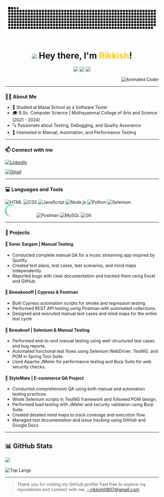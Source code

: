 
<p align="center">
  <img src="https://github.com/Platane/snk/raw/output/github-contribution-grid-snake.svg" alt="GitHub Snake" style="max-width: 100%;">
</p>

<h1 align="center">
  <img src="https://media.giphy.com/media/hvRJCLFzcasrR4ia7z/giphy.gif" width="35"> Hey there, I'm <span style="color:#facc15;">Rikkish</span>!
</h1>

<p align="center">
  <img src="https://img.shields.io/badge/QA%20Engineer-Test%20Break%20Fix-brightgreen?style=for-the-badge&logo=bugatti&logoColor=white"/>
  <img src="https://img.shields.io/badge/Software%20Tester-Build%20&%20Break-blueviolet?style=for-the-badge&logo=buffer&logoColor=white"/>
  <img src="https://img.shields.io/badge/Always-Learning-red?style=for-the-badge&logo=codecademy&logoColor=white"/>
</p>

<p align="right">
  <img src="https://cdn.dribbble.com/users/1186261/screenshots/3718681/media/33cda6a68aa2ee1464e77884164c83aa.gif" width="300" alt="Animated Coder"/>
</p>


---

### 👨‍💻 About Me

- 🧪 Studied at Masai School as a Software Tester
- 🎓 B.Sc. Computer Science | Muthayammal College of Arts and Science (2021 - 2024)
- 🔍 Passionate about Testing, Debugging, and Quality Assurance
- 🚀 Interested in Manual, Automation, and Performance Testing

---

### 📫 Connect with me

[![LinkedIn](https://img.shields.io/badge/LinkedIn-blue?logo=linkedin&logoColor=white)](https://www.linkedin.com/in/rikkish-b-60ab9b343/)

[![Gmail](https://img.shields.io/badge/Gmail-D14836?style=for-the-badge&logo=gmail&logoColor=white)](mailto:rikkish0807@gmail.com)

---


### 💻 Languages and Tools

<p align="left">

  <img src="https://cdn.jsdelivr.net/gh/devicons/devicon/icons/html5/html5-original.svg" alt="HTML" width="40" height="40"/>
  
  <img src="https://cdn.jsdelivr.net/gh/devicons/devicon/icons/css3/css3-original.svg" alt="CSS" width="40" height="40"/>
  
  <img src="https://cdn.jsdelivr.net/gh/devicons/devicon/icons/javascript/javascript-original.svg" alt="JavaScript" width="40" height="40"/>
  
  <img src="https://cdn.jsdelivr.net/gh/devicons/devicon/icons/nodejs/nodejs-original.svg" alt="Node.js" width="40" height="40"/>
  
  <img src="https://cdn.jsdelivr.net/gh/devicons/devicon/icons/python/python-original.svg" alt="Python" width="40" height="40"/>
  
  <img src="https://cdn.jsdelivr.net/gh/devicons/devicon/icons/selenium/selenium-original.svg" height="40" alt="Selenium" />
  
  <img src="https://raw.githubusercontent.com/cypress-io/cypress/develop/assets/cypress-logo-dark.png" height="40" alt="Cypress" />
  
  <img src="https://www.vectorlogo.zone/logos/getpostman/getpostman-icon.svg" height="40" alt="Postman" />
  
  <img src="https://cdn.jsdelivr.net/gh/devicons/devicon/icons/mysql/mysql-original.svg" alt="MySQL" width="40" height="40"/>
  
  <img src="https://cdn.jsdelivr.net/gh/devicons/devicon/icons/git/git-original.svg" alt="Git" width="40" height="40"/>
  
</p>

---

### 📂 Projects



#### 🔸 Sonic Sargam | Manual Testing
  - Conducted complete manual QA for a music streaming app inspired by Spotify.
  - Created test plans, test cases, test scenarios, and mind maps independently.
  - Reported bugs with clear documentation and tracked them using Excel and GitHub.


#### 🔸 Bewakoooff | Cypress & Postman
- Built Cypress automation scripts for smoke and regression testing.
- Performed REST API testing using Postman with automated collections.
- Designed and executed manual test cases and mind maps for the entire test cycle

 
#### 🔸 Bewakoof | Selenium & Manual Testing
- Performed end-to-end manual testing using well-structured test cases and bug reports.
- Automated functional test flows using Selenium WebDriver, TestNG, and POM in Spring Tool Suite.
- Used Apache JMeter for performance testing and Burp Suite for web security checks.

 

#### 🔸 StyleMate | E-commerce QA Project
- Conducted comprehensive QA using both manual and automation testing practices.
- Wrote Selenium scripts in TestNG framework and followed POM design.
- Performed load testing with JMeter and security validation using Burp Suite.
- Created detailed mind maps to track coverage and execution flow.
- Managed test documentation and issue tracking using GitHub and Google Docs

---


## 📊 GitHub Stats


  <img height="150em" src="https://github-readme-stats.vercel.app/api?username=Rikkish-B&show_icons=true&theme=tokyonight" />
  

![Top Langs](https://github-readme-stats.vercel.app/api/top-langs/?username=Rikkish-B&layout=compact&theme=tokyonight)





---

> Thank you for visiting my GitHub profile! Feel free to explore my repositories and connect with me.
 --rikkish0807@gmail.com

